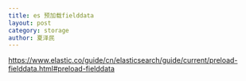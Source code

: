 ```yaml
---
title: es 预加载fielddata
layout: post
category: storage
author: 夏泽民
---
```

https://www.elastic.co/guide/cn/elasticsearch/guide/current/preload-fielddata.html#preload-fielddata
<!-- more -->
